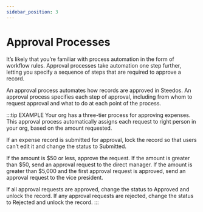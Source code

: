 ```yaml
---
sidebar_position: 3
---
```


# Approval Processes

It’s likely that you’re familiar with process automation in the form of workflow rules. Approval processes take automation one step further, letting you specify a sequence of steps that are required to approve a record.

An approval process automates how records are approved in Steedos. An approval process specifies each step of approval, including from whom to request approval and what to do at each point of the process.

:::tip EXAMPLE
Your org has a three-tier process for approving expenses. This approval process automatically assigns each request to right person in your org, based on the amount requested.

If an expense record is submitted for approval, lock the record so that users can’t edit it and change the status to Submitted.

If the amount is $50 or less, approve the request. If the amount is greater than $50, send an approval request to the direct manager. If the amount is greater than $5,000 and the first approval request is approved, send an approval request to the vice president.

If all approval requests are approved, change the status to Approved and unlock the record. If any approval requests are rejected, change the status to Rejected and unlock the record.
:::

